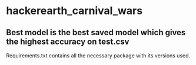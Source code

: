 # hackerearth_carnival_wars

## Best model is the best saved model which gives the highest accuracy on test.csv

Requirements.txt contains all the necessary package with its versions used.
